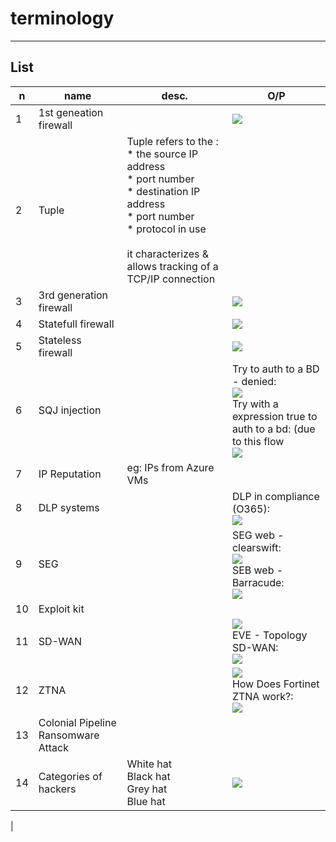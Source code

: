 # terminology

---

## List
|n|name|desc.|O/P|
|-|----|-----|----|
|1|1st geneation firewall||<img src="https://i.imgur.com/sQuf6ql.png">|
|2|Tuple|Tuple refers to the :<br/>* the source IP address<br/>* port number<br/>* destination IP address<br/>* port number<br/>* protocol in use<br/><br/>it characterizes & allows tracking of a TCP/IP connection
|3|3rd generation firewall||<img src="https://i.imgur.com/qC8WFBN.png">|
|4|Statefull firewall||<img src="https://i.imgur.com/bbnfI5p.png">|
|5|Stateless firewall||<img src="https://i.imgur.com/9uneQtX.png">|
|6|SQJ injection||Try to auth to a BD - denied:<br/><img src="https://i.imgur.com/Z6NpYgB.png"><br/>Try with a expression true to auth to a bd: (due to this flow<br/><img src="https://i.imgur.com/uo36uNX.png">|
|7|IP Reputation|eg: IPs from Azure VMs|
|8|DLP systems||DLP in compliance (O365):<br/><img src="https://i.imgur.com/AmUPKlV.png">|
|9|SEG||SEG web - clearswift:<br/><img src="https://i.imgur.com/qUmIlai.png"><br/>SEB web - Barracude:<br/><img src="https://i.imgur.com/lRSbtTb.png">|
|10|Exploit kit|
|11|SD-WAN||<img src="https://i.imgur.com/Dvkre2T.png"><br/>EVE - Topology SD-WAN:<br/><img src="https://i.imgur.com/bvg22gF.png">|
|12|ZTNA||<img src="https://i.imgur.com/wvO4Yr3.png"><br/>How Does Fortinet ZTNA work?:<br/><img src="https://i.imgur.com/41PxIfO.png">|
|13|Colonial Pipeline Ransomware Attack|
|14|Categories of hackers|White hat<br/>Black hat<br/>Grey hat<br/>Blue hat|<img src="https://i.imgur.com/dsaAut7.png">|
|
